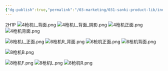 ```yaml
---
{"dg-publish":true,"permalink":"/03-marketing/031-sanki-product-lib/index-of-skyline-sk-56-2024/","tags":["SKProductLib"]}
---
```


2H1P
![4枪机L_背面.png](/img/user/03%20Marketing/031%20SANKI%20ProductLib/assets/Index%20of%20Skyline%20SK56%202024/4%E6%9E%AA%E6%9C%BAL_%E8%83%8C%E9%9D%A2.png)
![4枪机L_背面_阴影.png](/img/user/03%20Marketing/031%20SANKI%20ProductLib/assets/Index%20of%20Skyline%20SK56%202024/4%E6%9E%AA%E6%9C%BAL_%E8%83%8C%E9%9D%A2_%E9%98%B4%E5%BD%B1.png)
![4枪机正面.png](/img/user/03%20Marketing/031%20SANKI%20ProductLib/assets/Index%20of%20Skyline%20SK56%202024/4%E6%9E%AA%E6%9C%BA%E6%AD%A3%E9%9D%A2.png)![4枪机背面.png](/img/user/03%20Marketing/031%20SANKI%20ProductLib/assets/Index%20of%20Skyline%20SK56%202024/4%E6%9E%AA%E6%9C%BA%E8%83%8C%E9%9D%A2.png)

![6枪机L_正面.png](/img/user/03%20Marketing/031%20SANKI%20ProductLib/assets/Index%20of%20Skyline%20SK56%202024/6%E6%9E%AA%E6%9C%BAL_%E6%AD%A3%E9%9D%A2.png)
![6枪机R_背面.png](/img/user/03%20Marketing/031%20SANKI%20ProductLib/assets/Index%20of%20Skyline%20SK56%202024/6%E6%9E%AA%E6%9C%BAR_%E8%83%8C%E9%9D%A2.png)
![6枪机正面.png](/img/user/03%20Marketing/031%20SANKI%20ProductLib/assets/Index%20of%20Skyline%20SK56%202024/6%E6%9E%AA%E6%9C%BA%E6%AD%A3%E9%9D%A2.png)
![6枪机背面.png](/img/user/03%20Marketing/031%20SANKI%20ProductLib/assets/Index%20of%20Skyline%20SK56%202024/6%E6%9E%AA%E6%9C%BA%E8%83%8C%E9%9D%A2.png)

![8枪机B.png](/img/user/03%20Marketing/031%20SANKI%20ProductLib/assets/Index%20of%20Skyline%20SK56%202024/8%E6%9E%AA%E6%9C%BAB.png)

![8枪机F.png](/img/user/03%20Marketing/031%20SANKI%20ProductLib/assets/Index%20of%20Skyline%20SK56%202024/8%E6%9E%AA%E6%9C%BAF.png)
![8枪机L.png](/img/user/03%20Marketing/031%20SANKI%20ProductLib/assets/Index%20of%20Skyline%20SK56%202024/8%E6%9E%AA%E6%9C%BAL.png)
![8枪机R.png](/img/user/03%20Marketing/031%20SANKI%20ProductLib/assets/Index%20of%20Skyline%20SK56%202024/8%E6%9E%AA%E6%9C%BAR.png)
